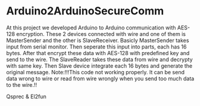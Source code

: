 # Arduino2ArduinoSecureComm
At this project we developed Arduino to Arduino communication with AES-128 encryption. These 2 devices connected with wire and one of them is MasterSender and the other is SlaveReceiver.
Basicly MasterSender takes input from serial monitor. Then seperate this input into parts, each has 16 bytes. After that encrypt these data with AES-128 with predefined key and send to the wire. The SlaveReader takes these data from wire and decrypty with same key. Then Slave device integrate each 16 bytes and generate the original message. 
Note:!!!This code not working properly. It can be send data wrong to wire or read from wire wrongly when you send too much data to the wire.!!

Qsprec & El2fun
